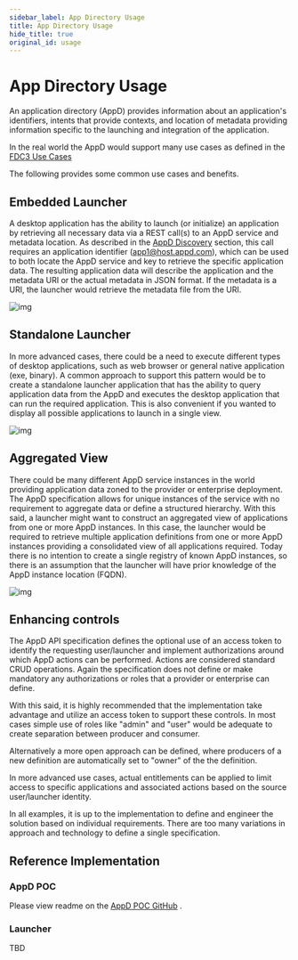 ```yaml
---
sidebar_label: App Directory Usage
title: App Directory Usage
hide_title: true
original_id: usage
---
```


# App Directory Usage

An application directory (AppD) provides information about an application's
identifiers, intents that provide contexts, and location of metadata providing
information specific to the launching and integration of the application.

In the real world the AppD would support many use cases as defined in the
[FDC3 Use Cases](../use-cases/overview)

The following provides some common use cases and benefits.

## Embedded Launcher

A desktop application has the ability to launch (or initialize) an application
by retrieving all necessary data via a REST call(s) to an AppD service
and metadata location. As described in the [AppD Discovery](discovery)
section, this call requires an application identifier (app1@host.appd.com),
which can be used to both locate the AppD service and key to retrieve the
specific application data. The resulting application data will describe the
application and the metadata URI or the actual
metadata in JSON format. If the metadata is a URI, the launcher would
retrieve the metadata file from the URI.

![img](/assets/appd_launcher_embedded.png)


## Standalone Launcher

In more advanced cases, there could be a need to execute different types
of desktop applications, such as web browser or general native application
(exe, binary). A common approach to support this pattern would be to
create a standalone launcher application that has the ability to query
application data from the AppD and executes the desktop application that
can run the required application. This is also convenient if you wanted
to display all possible applications to launch in a single view.

![img](/assets/appd_launcher_standalone.png)


## Aggregated View

There could be many different AppD service instances in the world providing
application data zoned to the provider or enterprise deployment. The
AppD specification allows for unique instances of the service with no
requirement to aggregate data or define a structured hierarchy. With this
said, a launcher might want to construct an aggregated view of applications
from one or more AppD instances. In this case, the launcher would be
required to retrieve multiple application definitions from one or more
AppD instances providing a consolidated view of all applications required.
Today there is no intention to create a single registry of known AppD
instances, so there is an assumption that the launcher will have prior
knowledge of the AppD instance location (FQDN).

![img](/assets/appd_launcher_aggregated.png)


## Enhancing controls

The AppD API specification defines the optional use of an access token to
identify the requesting user/launcher and implement authorizations around which AppD actions can be performed.  Actions are considered standard CRUD operations.
Again the specification does not define or make mandatory any authorizations
or roles that a provider or enterprise can define.

With this said, it is highly recommended that the implementation take advantage
and utilize an access token to support these controls. In most cases simple
use of roles like "admin" and "user" would be adequate to create separation
between producer and consumer.

Alternatively a more open approach can be defined, where producers of a new
definition are automatically set to "owner" of the the definition.

In more advanced use cases, actual entitlements can be applied to limit
access to specific applications and associated actions based on the source
user/launcher identity.

In all examples, it is up to the implementation to define and engineer the solution
based on individual requirements. There are too many variations in approach
and technology to define a single specification.



## Reference Implementation

### AppD POC
Please view readme on the [AppD POC GitHub](https://github.com/FDC3/appd-poc) .


### Launcher

TBD